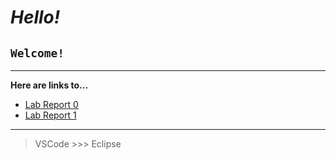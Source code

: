 # *Hello!*
## `Welcome!`
---
**Here are links to...**
- [Lab Report 0](lab-report-0-week-0.html)
- [Lab Report 1](lab-report-1-week-1.html)

---
> VSCode >>> Eclipse

